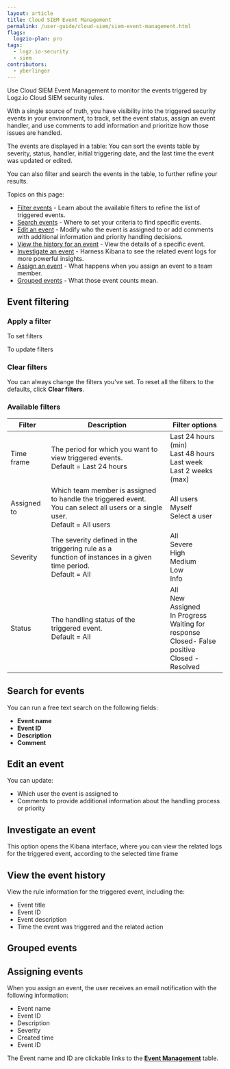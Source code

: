 ```yaml
---
layout: article
title: Cloud SIEM Event Management
permalink: /user-guide/cloud-siem/siem-event-management.html
flags:
  logzio-plan: pro
tags:
  - logz.io-security
  - siem
contributors:
  - yberlinger
---
```


Use Cloud SIEM Event Management to monitor the events triggered by Logz.io Cloud SIEM security rules.

With a single source of truth, you have visibility into the triggered security events in your environment, to track, set the event status, assign an event handler, and use comments to add information and prioritize how those issues are handled.

The events are displayed in a table: You can sort the events table by severity, status, handler, initial triggering date, and the last time the event was updated or edited.

You can also filter and search the events in the table, to further refine your results.

Topics on this page: 
<!-- consider the presumed order of actions for a user on this page 
AIs: 
Need to include descriptions for each field column in event table
Need to give guidance if there are no events
2 use cases. 1. No event rules were triggered. 2. Adjust filters and search terms. -->

* [Filter events](user-guide/cloud-siem/siem-event-management.html#event-filtering) - Learn about the available filters to refine the list of triggered events.
* [Search events](/user-guide/cloud-siem/siem-event-management.html#search-for-events) - Where to set your criteria to find specific events.
* [Edit an event](/user-guide/cloud-siem/siem-event-management.html#search-for-events) - Modify who the event is assigned to or add comments with additional information and priority handling decisions.
* [View the history for an event](/user-guide/cloud-siem/siem-event-management.html#view-the-event-history) - View the details of a specific event.
* [Investigate an event](/user-guide/cloud-siem/siem-event-management.html#investigate-an-event) -  Harness Kibana to see the related event logs for more powerful insights.
* [Assign an event](/user-guide/cloud-siem/siem-event-management.html#assigning-events) - What happens when you assign an event to a team member.
* [Grouped events](user-guide/cloud-siem/siem-event-management.html#grouped-events) - What those event counts mean. 

## Event filtering 

### Apply a filter
To set filters

To update filters 

### Clear filters
You can always change the filters you've set. 
To reset all the filters to the defaults, click **Clear filters**. 
### Available filters

|Filter| Description| Filter options|
|---|---|---|
|Time frame| The period for which you want to view triggered events.<br>Default = Last 24 hours| Last 24 hours (min)<br>Last 48 hours <br> Last week <br> Last 2 weeks (max)|
|Assigned to| Which team member is assigned to handle the triggered event.<br>You can select all users or a single user.<br> Default = All users|  All users  <br> Myself <br> Select a user|
|Severity| The severity defined in the triggering rule as a <br>function of instances in a given time period.<br> Default =  All| All <br>Severe<br>High <br>Medium <br>Low<br> Info|
|Status|The handling status of the triggered event. <br> Default =  All|  All <br> New<br>Assigned<br> In Progress<br>Waiting for response<br>Closed- False positive<br>Closed - Resolved |


## Search for events

You can run a free text search on the following fields: 

- **Event name**
- **Event ID**
- **Description**
- **Comment** 

## Edit an event

You can update: 
- Which user the event is assigned to 
- Comments to provide additional information about the handling process or priority 


## Investigate an event
This option opens the Kibana interface, where you can view the related logs for the triggered event, according to the selected time frame


## View the event history
View the rule information for the triggered event, including the:

- Event title 
- Event ID
- Event description
- Time the event was triggered and the related action



## Grouped events

## Assigning events

When you assign an event, the user receives an email notification with the following information: 

- Event name
- Event ID
- Description
- Severity
- Created time
- Event ID

The Event name and ID are clickable links to the [**Event Management**](https://app.logz.io/#/dashboard/security/event-management) table.
